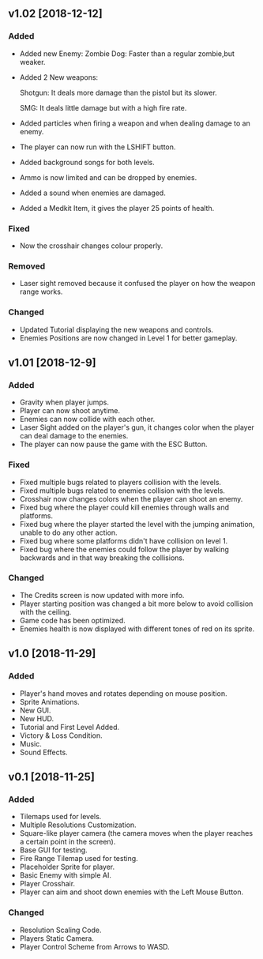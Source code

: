 ## v1.02 [2018-12-12]
### Added
- Added new Enemy:
  Zombie Dog: Faster than a regular zombie,but weaker.
- Added 2 New weapons:

  Shotgun: It deals more damage than the pistol but its slower.
  
  SMG: It deals little damage but with a high fire rate.
  
- Added particles when firing a weapon and when dealing damage to an enemy.
- The player can now run with the LSHIFT button.
- Added background songs for both levels.
- Ammo is now limited and can be dropped by enemies.
- Added a sound when enemies are damaged.
- Added a Medkit Item, it gives the player 25 points of health.

### Fixed
- Now the crosshair changes colour properly.

### Removed
- Laser sight removed because it confused the player on how the weapon range works.

### Changed
- Updated Tutorial displaying the new weapons and controls.
- Enemies Positions are now changed in Level 1 for better gameplay.

## v1.01 [2018-12-9]
### Added
- Gravity when player jumps.
- Player can now shoot anytime.
- Enemies can now collide with each other.
- Laser Sight added on the player's gun, it changes color when the player can deal damage to the enemies.
- The player can now pause the game with the ESC Button.

### Fixed
- Fixed multiple bugs related to players collision with the levels.
- Fixed multiple bugs related to enemies collision with the levels.
- Crosshair now changes colors when the player can shoot an enemy.
- Fixed bug where the player could kill enemies through walls and platforms.
- Fixed bug where the player started the level with the jumping animation, unable to do any other action.
- Fixed bug where some platforms didn't have collision on level 1.
- Fixed bug where the enemies could follow the player by walking backwards and in that way breaking the collisions.

### Changed

- The Credits screen is now updated with more info.
- Player starting position was changed a bit more below to avoid collision with the ceiling.
- Game code has been optimized.
- Enemies health is now displayed with different tones of red on its sprite.


## v1.0 [2018-11-29]
### Added
- Player's hand moves and rotates depending on mouse position.
- Sprite Animations.
- New GUI.
- New HUD.
- Tutorial and First Level Added.
- Victory & Loss Condition.
- Music.
- Sound Effects.


## v0.1 [2018-11-25]
### Added
- Tilemaps used for levels.
- Multiple Resolutions Customization.
- Square-like player camera (the camera moves when the player reaches a certain point in the screen).
- Base GUI for testing.
- Fire Range Tilemap used for testing.
- Placeholder Sprite for player.
- Basic Enemy with simple AI.
- Player Crosshair.
- Player can aim and shoot down enemies with the Left Mouse Button.

### Changed
- Resolution Scaling Code.
- Players Static Camera.
- Player Control Scheme from Arrows to WASD.
